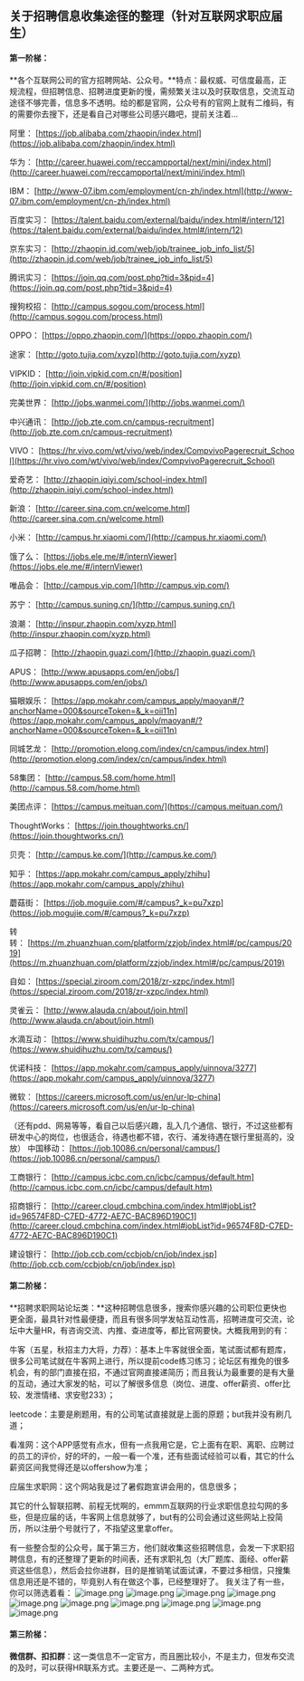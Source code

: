 ## 关于招聘信息收集途径的整理（针对互联网求职应届生）

#### 第一阶梯：
**各个互联网公司的官方招聘网站、公众号。**特点：最权威、可信度最高，正规流程，但招聘信息、招聘进度更新的慢，需频繁关注以及时获取信息，交流互动途径不够完善，信息多不透明。给的都是官网，公众号有的官网上就有二维码，有的需要你去搜下，还是看自己对哪些公司感兴趣吧，提前关注着...

阿里： [https://job.alibaba.com/zhaopin/index.html](https://job.alibaba.com/zhaopin/index.html)

华为： [http://career.huawei.com/reccampportal/next/mini/index.html](http://career.huawei.com/reccampportal/next/mini/index.html)

IBM： [http://www-07.ibm.com/employment/cn-zh/index.html](http://www-07.ibm.com/employment/cn-zh/index.html)

百度实习： [https://talent.baidu.com/external/baidu/index.html#/intern/12](https://talent.baidu.com/external/baidu/index.html#/intern/12)

京东实习： [http://zhaopin.jd.com/web/job/trainee_job_info_list/5](http://zhaopin.jd.com/web/job/trainee_job_info_list/5)

腾讯实习： [https://join.qq.com/post.php?tid=3&pid=4](https://join.qq.com/post.php?tid=3&pid=4)

搜狗校招： [http://campus.sogou.com/process.html](http://campus.sogou.com/process.html)

OPPO： [https://oppo.zhaopin.com/](https://oppo.zhaopin.com/)

途家： [http://goto.tujia.com/xyzp](http://goto.tujia.com/xyzp)

VIPKID： [http://join.vipkid.com.cn/#/position](http://join.vipkid.com.cn/#/position)

完美世界： [http://jobs.wanmei.com/](http://jobs.wanmei.com/)

中兴通讯： [http://job.zte.com.cn/campus-recruitment](http://job.zte.com.cn/campus-recruitment)

VIVO： [https://hr.vivo.com/wt/vivo/web/index/CompvivoPagerecruit_School](https://hr.vivo.com/wt/vivo/web/index/CompvivoPagerecruit_School)

爱奇艺： [http://zhaopin.iqiyi.com/school-index.html](http://zhaopin.iqiyi.com/school-index.html)

新浪： [http://career.sina.com.cn/welcome.html](http://career.sina.com.cn/welcome.html)

小米： [http://campus.hr.xiaomi.com/](http://campus.hr.xiaomi.com/)

饿了么： [https://jobs.ele.me/#/internViewer](https://jobs.ele.me/#/internViewer)

唯品会： [http://campus.vip.com/](http://campus.vip.com/)

苏宁： [http://campus.suning.cn/](http://campus.suning.cn/)

浪潮： [http://inspur.zhaopin.com/xyzp.html](http://inspur.zhaopin.com/xyzp.html)

瓜子招聘： [http://zhaopin.guazi.com/](http://zhaopin.guazi.com/)

APUS： [http://www.apusapps.com/en/jobs/](http://www.apusapps.com/en/jobs/)

猫眼娱乐： [https://app.mokahr.com/campus_apply/maoyan#/?anchorName=000&sourceToken=&_k=oii11n](https://app.mokahr.com/campus_apply/maoyan#/?anchorName=000&sourceToken=&_k=oii11n)

同城艺龙： [http://promotion.elong.com/index/cn/campus/index.html](http://promotion.elong.com/index/cn/campus/index.html)

58集团： [http://campus.58.com/home.html](http://campus.58.com/home.html)

美团点评： [https://campus.meituan.com/](https://campus.meituan.com/)

ThoughtWorks： [https://join.thoughtworks.cn/](https://join.thoughtworks.cn/)

贝壳： [http://campus.ke.com/](http://campus.ke.com/)

知乎： [https://app.mokahr.com/campus_apply/zhihu](https://app.mokahr.com/campus_apply/zhihu)

蘑菇街： [https://job.mogujie.com/#/campus?_k=pu7xzp](https://job.mogujie.com/#/campus?_k=pu7xzp)

转转： [https://m.zhuanzhuan.com/platform/zzjob/index.html#/pc/campus/2019](https://m.zhuanzhuan.com/platform/zzjob/index.html#/pc/campus/2019)

自如： [https://special.ziroom.com/2018/zr-xzpc/index.html](https://special.ziroom.com/2018/zr-xzpc/index.html)

灵雀云： [http://www.alauda.cn/about/join.html](http://www.alauda.cn/about/join.html)

水滴互动： [https://www.shuidihuzhu.com/tx/campus/](https://www.shuidihuzhu.com/tx/campus/)

优诺科技： [https://app.mokahr.com/campus_apply/uinnova/3277](https://app.mokahr.com/campus_apply/uinnova/3277)

微软： [https://careers.microsoft.com/us/en/ur-lp-china](https://careers.microsoft.com/us/en/ur-lp-china)

（还有pdd、网易等等，看自己以后感兴趣，乱入几个通信、银行，不过这些都有研发中心的岗位，也很适合，待遇也都不错，农行、浦发待遇在银行里挺高的，没放）
中国移动： [https://job.10086.cn/personal/campus/](https://job.10086.cn/personal/campus/)

工商银行： [http://campus.icbc.com.cn/icbc/campus/default.htm](http://campus.icbc.com.cn/icbc/campus/default.htm)

招商银行： [http://career.cloud.cmbchina.com/index.html#jobList?id=96574F8D-C7ED-4772-AE7C-BAC896D190C1](http://career.cloud.cmbchina.com/index.html#jobList?id=96574F8D-C7ED-4772-AE7C-BAC896D190C1)

建设银行： [http://job.ccb.com/ccbjob/cn/job/index.jsp](http://job.ccb.com/ccbjob/cn/job/index.jsp)

#### 第二阶梯：
**招聘求职网站论坛类：**这种招聘信息很多，搜索你感兴趣的公司职位更快也更全面，最具针对性最便捷，而且有很多同学发帖互动性高，招聘进度可交流，论坛中大量HR，有咨询交流、内推、查进度等，都比官网要快。大概我用到的有：

牛客（五星，秋招主力大将，力荐）：基本上牛客就很全面，笔试面试都有题库，很多公司笔试就在牛客网上进行，所以提前code练习练习；论坛区有推免的很多机会，有的部门直接在招，不通过官网直接递简历；而且我认为最重要的是有大量的互动，通过大家发的帖，可以了解很多信息（岗位、进度、offer薪资、offer比较、发泄情绪、求安慰233）；

leetcode：主要是刷题用，有的公司笔试直接就是上面的原题；but我并没有刷几道；

看准网：这个APP感觉有点水，但有一点我用它是，它上面有在职、离职、应聘过的员工的评价，好的坏的，一般一看一个准，还有些面试经验可以看，其它的什么薪资区间我觉得还是以offershow为准；

应届生求职网：这个网站我是过了暑假跑宣讲会用的，信息很多；

其它的什么智联招聘、前程无忧啊的，emmm互联网的行业求职信息拉勾网的多些，但是应届的话，牛客网上信息就够了，but有的公司会通过这些网站上投简历，所以注册个号就行了，不指望这里拿offer。

有一些整合型的公众号，属于第三方，他们就收集这些招聘信息，会发一下求职招聘信息，有的还整理了更新的时间表，还有求职礼包（大厂题库、面经、offer薪资这些信息），然后会拉你进群，目的是推销笔试面试课，不要过多相信，只搜集信息用还是不错的，毕竟别人有在做这个事，已经整理好了。
我关注了有一些，你可以筛选着看： 
![image.png](https://upload-images.jianshu.io/upload_images/20187835-c835c970f909314c.png?imageMogr2/auto-orient/strip%7CimageView2/2/w/1240)
![image.png](https://upload-images.jianshu.io/upload_images/20187835-79362c6a8d149293.png?imageMogr2/auto-orient/strip%7CimageView2/2/w/1240)
![image.png](https://upload-images.jianshu.io/upload_images/20187835-a1d76005dbd10099.png?imageMogr2/auto-orient/strip%7CimageView2/2/w/1240)
![image.png](https://upload-images.jianshu.io/upload_images/20187835-97e6b75bb404ec19.png?imageMogr2/auto-orient/strip%7CimageView2/2/w/1240)
![image.png](https://upload-images.jianshu.io/upload_images/20187835-06a401d50b8878b6.png?imageMogr2/auto-orient/strip%7CimageView2/2/w/1240)
![image.png](https://upload-images.jianshu.io/upload_images/20187835-cad40c6f33bac9cf.png?imageMogr2/auto-orient/strip%7CimageView2/2/w/1240)
![image.png](https://upload-images.jianshu.io/upload_images/20187835-e7e89796c6a1946f.png?imageMogr2/auto-orient/strip%7CimageView2/2/w/1240)
![image.png](https://upload-images.jianshu.io/upload_images/20187835-146c993f15513c92.png?imageMogr2/auto-orient/strip%7CimageView2/2/w/1240)
![image.png](https://upload-images.jianshu.io/upload_images/20187835-930ad3b1d6e47704.png?imageMogr2/auto-orient/strip%7CimageView2/2/w/1240)
![image.png](https://upload-images.jianshu.io/upload_images/20187835-89c39c4fbd7db2d4.png?imageMogr2/auto-orient/strip%7CimageView2/2/w/1240)

#### 第三阶梯：
**微信群、扣扣群**：这一类信息不一定官方，而且圈比较小，不是主力，但发布交流的及时，可以获得HR联系方式。主要还是一、二两种方式。
